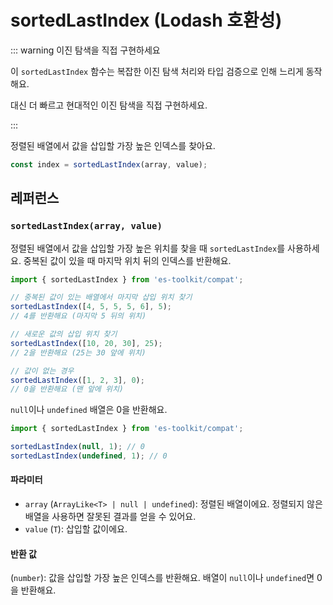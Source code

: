 # sortedLastIndex (Lodash 호환성)

::: warning 이진 탐색을 직접 구현하세요

이 `sortedLastIndex` 함수는 복잡한 이진 탐색 처리와 타입 검증으로 인해 느리게 동작해요.

대신 더 빠르고 현대적인 이진 탐색을 직접 구현하세요.

:::

정렬된 배열에서 값을 삽입할 가장 높은 인덱스를 찾아요.

```typescript
const index = sortedLastIndex(array, value);
```

## 레퍼런스

### `sortedLastIndex(array, value)`

정렬된 배열에서 값을 삽입할 가장 높은 위치를 찾을 때 `sortedLastIndex`를 사용하세요. 중복된 값이 있을 때 마지막 위치 뒤의 인덱스를 반환해요.

```typescript
import { sortedLastIndex } from 'es-toolkit/compat';

// 중복된 값이 있는 배열에서 마지막 삽입 위치 찾기
sortedLastIndex([4, 5, 5, 5, 6], 5);
// 4를 반환해요 (마지막 5 뒤의 위치)

// 새로운 값의 삽입 위치 찾기
sortedLastIndex([10, 20, 30], 25);
// 2을 반환해요 (25는 30 앞에 위치)

// 값이 없는 경우
sortedLastIndex([1, 2, 3], 0);
// 0을 반환해요 (맨 앞에 위치)
```

`null`이나 `undefined` 배열은 0을 반환해요.

```typescript
import { sortedLastIndex } from 'es-toolkit/compat';

sortedLastIndex(null, 1); // 0
sortedLastIndex(undefined, 1); // 0
```

#### 파라미터

- `array` (`ArrayLike<T> | null | undefined`): 정렬된 배열이에요. 정렬되지 않은 배열을 사용하면 잘못된 결과를 얻을 수 있어요.
- `value` (`T`): 삽입할 값이에요.

#### 반환 값

(`number`): 값을 삽입할 가장 높은 인덱스를 반환해요. 배열이 `null`이나 `undefined`면 0을 반환해요.
